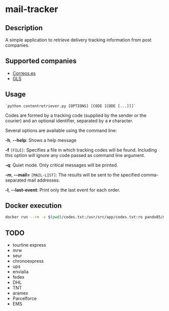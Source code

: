 # mail-tracker

## Description
A simple application to retrieve delivery tracking information from post companies.

## Supported companies
* [Correos.es](http://www.correos.es)
* [GLS](https://www.gls-group.eu)

## Usage
    `python contentretriever.py [OPTIONS] [CODE [CODE [...]]]`

Codes are formed by a tracking code (supplied by the sender or the courier) and an optional identifier, separated by a `#` character.

Several options are available using the command line:

**-h**, **--help**: Shows a help message

**-f** `[FILE]`: Specifies a file in which tracking codes will be found. Including this option will ignore any code passed as command line argument.
 
**-q**: Quiet mode. Only critical messages will be printed.

**-m**, **--mail=** `[MAIL-LIST]`: The results will be sent to the specified comma-separated mail addresses. 

**-l**, **--last-event**: Print only the last event for each order.

## Docker execution
```bash
docker run --rm -v $(pwd)/codes.txt:/usr/src/app/codes.txt:ro pando85/mailtracker python mailtracking.py -f codes.txt
```

## TODO
- tourline express
- mrw
- seur
- chronoexpress
- ups
- envialia
- fedex
- DHL
- TNT
- aramex
- Parcelforce
- EMS

